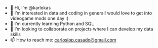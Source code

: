 - 👋 Hi, I’m @karlokas
- 👀 I’m interested in data and coding in general! would love to get into videogame mods one day :)
- 🌱 I’m currently learning Python and SQL
- 💞️ I’m looking to collaborate on projects where I can develop my data skills
- 📫 How to reach me: carloslop.casado@gmail.com

<!---
karlokas/karlokas is a ✨ special ✨ repository because its `README.md` (this file) appears on your GitHub profile.
You can click the Preview link to take a look at your changes.
--->
